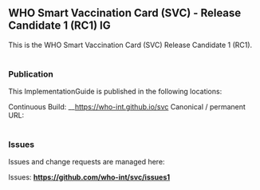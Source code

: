 WHO Smart Vaccination Card (SVC) - Release Candidate 1 (RC1) IG
---
This is the WHO Smart Vaccination Card (SVC) Release Candidate 1 (RC1).
<br> </br>
###
### Publication
This ImplementationGuide is published in the following locations:


Continuous Build: __https://who-int.github.io/svc
Canonical / permanent URL: 
<br> </br>

### Issues
Issues and change requests are managed here:  

Issues:  __https://github.com/who-int/svc/issues1__  
